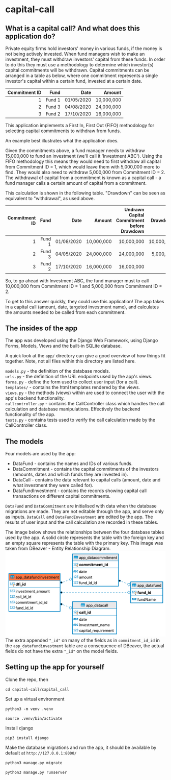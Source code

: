 # capital-call

## What is a capital call? And what does this application do?

Private equity firms hold investors' money in various funds, if the money is not being actively invested.
When fund managers wish to make an investment, they must withdraw investors' capital from these funds.
In order to do this they must use a methodology to determine which investor(s) capital commitments will
be withdrawn.
Capital  commitments can be arranged in a table as below, where one commitment represents a single investor's
capital within a certain fund, invested at a certain date.

| Commitment ID | Fund   | Date       | Amount     |
|--------------:|-------:|-----------:|-----------:|
| 1             | Fund 1 | 01/05/2020 | 10,000,000 |
| 2             | Fund 3 | 04/08/2020 | 24,000,000 |
| 3             | Fund 2 | 17/10/2020 | 16,000,000 |

This application implements a First In, First Out (FIFO) methodology for selecting capital commitments to withdraw
from funds.

An example best illustrates what the application does.

Given the commitments above, a fund manager needs to withdraw 15,000,000 to fund an investment (we'll
call it 'Investment ABC'). Using the FIFO methodology this means they would need to first withdraw all capital from
Commitment ID = 1, which would leave them with 5,000,000 more to find. They would
also need to withdraw 5,000,000 from Commitment ID = 2. The withdrawal of capital from a commitment is known
as a capital call - a fund manager calls a certain amount of capital from a commitment.

This calculation is shown in the following table. "Drawdown" can be seen as equivalent to "withdrawal", as used above.

| Commitment ID |   Fund |       Date |     Amount | Undrawn Capital Commitment<br>before Drawdown |   Drawdown | Undrawn Capital Commitment<br>after Drawdown |
|--------------:|-------:|-----------:|-----------:|----------------------------------------------:|-----------:|---------------------------------------------:|
|             1 | Fund 1 | 01/08/2020 | 10,000,000 |                                    10,000,000 | 10,000,000 |                                            0 |
|             2 | Fund 3 | 04/05/2020 | 24,000,000 |                                    24,000,000 |  5,000,000 |                                   19,000,000 |
|             3 | Fund 2 | 17/10/2020 | 16,000,000 |                                    16,000,000 |          0 |                                   16,000,000 |

So, to go ahead with Investment ABC, the fund manager must to call 10,000,000 from Commitment ID = 1 and 5,000,000
from Commitment ID = 2.

To get to this answer quickly, they could use this application! The app takes in a capital call (amount, date, targeted investment name), and calculates the amounts
needed to be called from each commitment.

## The insides of the app

The app was developed using the Django Web Framework, using Django Forms, Models, Views and the built-in SQLite database.

A quick look at the `app/` directory can give a good overview of how things fit together. Note, not all files within this 
directory are listed here.

`models.py` - the definition of the database models.<br>
`urls.py` - the definition of the URL endpoints used by the app's views.<br>
`forms.py` - define the form used to collect user input (for a call).<br>
`templates/` - contains the html templates rendered by the views.<br>
`views.py` - the methods (views) within are used to connect the user with the app's backend functionality.<br>
`callcontroller.py` - contains the CallController class which handles the call calculation and database
manipulations. Effectively the backend functionality of the app.<br>
`tests.py` - contains tests used to verify the call calculation made by the CallController class.<br>

## The models
Four models are used by the app:

* DataFund - contains the names and IDs of various funds.
* DataCommitment - contains the capital commitments of the investors (amounts, dates and which funds they are invested in).
* DataCall - contains the data relevant to capital calls (amount, date and what investment they were called for).
* DataFundInvestment - contains the records showing capital call transactions on different capital commitments.

`DataFund` and `DataCommitment` are initialised with data when the database migrations are made. They are not editable through the app, and serve only as inputs.
`DataCall` and `DataFundInvestment` are edited by the app. The results of user input and the call calculation are recorded in these tables.

The image below shows the relationships between the four database tables used by the app. A solid circle represents the table with the foreign key and an empty square represents the table with the primary key. 
This image was taken from DBeaver - Entity Relationship Diagram.<br>
![](db_screenshot.png)<br>
The extra appended `"_id"` on many of the fields as in `commitment_id_id` in the `app_datafundinvestment` table are a consequence of DBeaver, the actual fields do not have the extra `"_id"` on the model fields. 

## Setting up the app for yourself

Clone the repo, then
```shell script
cd capital-call/capital_call
```
Set up a virtual environment
```shell script
python3 -m venv .venv
```
```shell script
source .venv/bin/activate
```
Install django
```shell script
pip3 install django
```
Make the database migrations and run the app, it should be available by default at `http://127.0.0.1:8000/`
```shell script
python3 manage.py migrate
```
```shell script
python3 manage.py runserver
```

